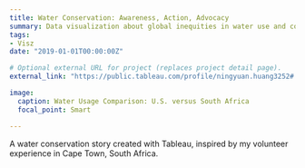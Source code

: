 ```yaml
---
title: Water Conservation: Awareness, Action, Advocacy 
summary: Data visualization about global inequities in water use and conservation suggestions
tags:
- Visz
date: "2019-01-01T00:00:00Z"

# Optional external URL for project (replaces project detail page).
external_link: "https://public.tableau.com/profile/ningyuan.huang3252#!/vizhome/waterconservationstory/WaterStory"

image:
  caption: Water Usage Comparison: U.S. versus South Africa
  focal_point: Smart

---
```

A water conservation story created with Tableau, inspired by my volunteer experience in Cape Town, South Africa.
